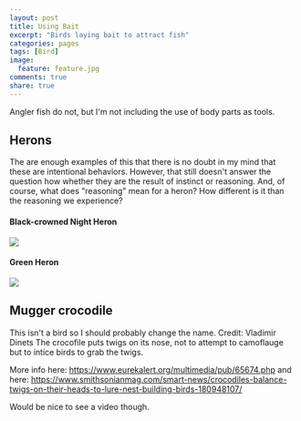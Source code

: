 ```yaml
---
layout: post
title: Using Bait
excerpt: "Birds laying bait to attract fish"
categories: pages
tags: [Bird]
image:
  feature: feature.jpg
comments: true
share: true
---
```


Angler fish do not, but I'm not including the use of body parts as tools.


## Herons

The are enough examples of this that there is no doubt in my mind that these are intentional behaviors. However, that still doesn't answer the question how whether they are the result of instinct or reasoning. And, of course, what does "reasoning" mean for a heron? How different is it than the reasoning we experience?

#### Black-crowned Night Heron

<img src='https://github.com/jss367/antools/blob/gh-pages-2.3.4/assets/images/bait/BlackCrownedNightHeronUsingBait3.gif?raw=true' />

#### Green Heron

<img src='https://github.com/jss367/antools/blob/gh-pages-2.3.4/assets/images/bait/green_heron_using_bait.gif?raw=true' />


## Mugger crocodile

This isn't a bird so I should probably change the name.
Credit: Vladimir Dinets
The crocofile puts twigs on its nose, not to attempt to camoflauge but to intice birds to grab the twigs.

More info here: https://www.eurekalert.org/multimedia/pub/65674.php
and here: https://www.smithsonianmag.com/smart-news/crocodiles-balance-twigs-on-their-heads-to-lure-nest-building-birds-180948107/

Would be nice to see a video though.